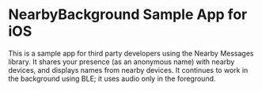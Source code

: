 # NearbyBackground Sample App for iOS

This is a sample app for third party developers using the Nearby Messages library. It shares your
presence (as an anonymous name) with nearby devices, and displays names from nearby devices.  It
continues to work in the background using BLE; it uses audio only in the foreground.
